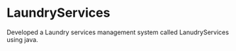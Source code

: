 # LaundryServices
Developed a Laundry services management system called LanudryServices using java.
